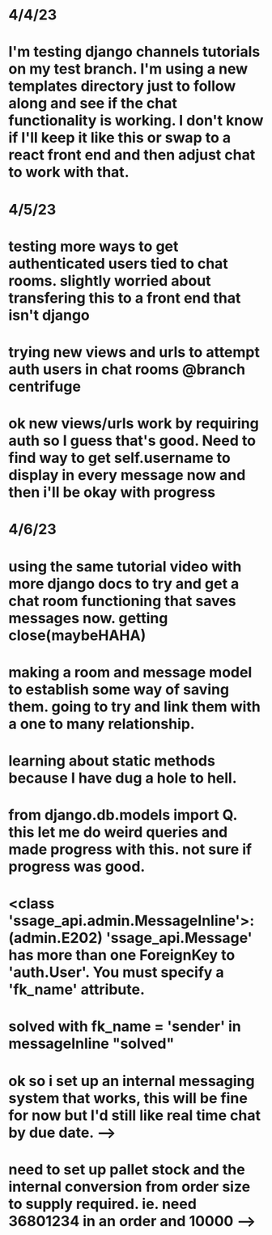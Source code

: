 # 4/4/23 
#  I'm testing django channels tutorials on my test branch.  I'm using a new templates directory just to follow along and see if the chat functionality is working.  I don't know if I'll keep it like this or swap to a react front end and then adjust chat to work with that.  
# 4/5/23
# testing more ways to get authenticated users tied to chat rooms. slightly worried about transfering this to a front end that isn't django
# trying new views and urls to attempt auth users in chat rooms @branch centrifuge
# ok new views/urls work by requiring auth so I guess that's good.  Need to find way to get self.username to display in every message now and then i'll be okay with progress
# 4/6/23
# using the same tutorial video with more django docs to try and get a chat room functioning that saves messages now.  getting close(maybeHAHA)

# making a room and message model to establish some way of saving them.  going to try and link them with a one to many relationship.
# learning about static methods because I have dug a hole to hell.
# from django.db.models import Q.  this let me do weird queries and made progress with this.  not sure if progress was good.
#  <class 'ssage_api.admin.MessageInline'>: (admin.E202) 'ssage_api.Message' has more than one ForeignKey to 'auth.User'. You must specify a 'fk_name' attribute.
# solved with fk_name = 'sender' in messageInline "solved"
# ok so i set up an internal messaging system that works, this will be fine for now but I'd still like real time chat by due date. -->

# need to set up pallet stock and the internal conversion from order size to supply required.  ie. need 36801234 in an order and 10000 -->